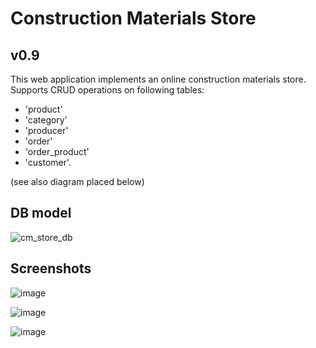 # Construction Materials Store
## v0.9
This web application implements an online construction materials store. 
Supports CRUD operations on following tables: 
* 'product' 
* 'category' 
* 'producer' 
* 'order' 
* 'order_product' 
* 'customer'.

(see also diagram placed below)
## DB model
![cm_store_db](https://user-images.githubusercontent.com/26966232/47940724-aa97cc80-defc-11e8-93ae-6ba6fc090075.png)
## Screenshots

![image](https://user-images.githubusercontent.com/26966232/47940785-e59a0000-defc-11e8-81d2-3a8eb2ddaf38.png)

![image](https://user-images.githubusercontent.com/26966232/47940805-f2b6ef00-defc-11e8-9c6e-3bb7a0b86ba6.png)

![image](https://user-images.githubusercontent.com/26966232/47940843-01050b00-defd-11e8-8c6a-00e180c2ad3f.png)

